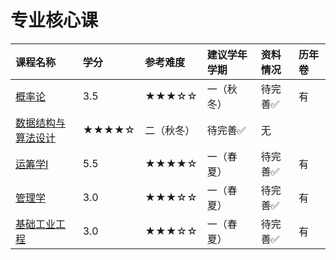 # 专业核心课

<style>
.md-typeset table:not([class]) th {
    min-width: 1em;
}
</style>

<div style="text-align: center" markdown="1">

|课程名称|学分|参考难度|建议学年学期|资料情况|历年卷|
|:--|:--|:--|:--|:--|:--|
|[概率论](微积分1/)|3.5|★★★☆☆|一（秋冬）|待完善✅|有|
|[数据结构与算法设计](4.0)|★★★★☆|二（秋冬）|待完善✅|无|
|[运筹学Ⅰ](运筹学1/)|5.5|★★★★☆|一（春夏）|待完善✅|有|
|[管理学](线性代数/)|3.0|★★★☆☆|一（春夏）|待完善✅|有|
|[基础工业工程]()|3.0|★★★☆☆|一（春夏）|待完善✅|有|